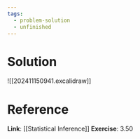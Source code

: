 ```yaml
---
tags:
  - problem-solution
  - unfinished
---
```

# Solution
![[202411150941.excalidraw]]

# Reference
**Link**: [[Statistical Inference]]
**Exercise**: 3.50